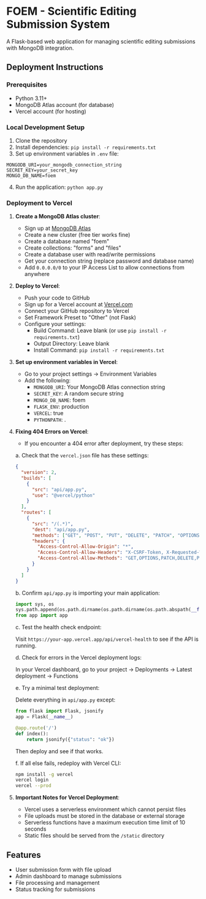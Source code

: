 # FOEM - Scientific Editing Submission System

A Flask-based web application for managing scientific editing submissions with MongoDB integration.

## Deployment Instructions

### Prerequisites
- Python 3.11+
- MongoDB Atlas account (for database)
- Vercel account (for hosting)

### Local Development Setup
1. Clone the repository
2. Install dependencies: `pip install -r requirements.txt`
3. Set up environment variables in `.env` file:
```
MONGODB_URI=your_mongodb_connection_string
SECRET_KEY=your_secret_key
MONGO_DB_NAME=foem
```
4. Run the application: `python app.py`

### Deployment to Vercel

1. **Create a MongoDB Atlas cluster**:
   - Sign up at [MongoDB Atlas](https://www.mongodb.com/cloud/atlas)
   - Create a new cluster (free tier works fine)
   - Create a database named "foem"
   - Create collections: "forms" and "files"
   - Create a database user with read/write permissions
   - Get your connection string (replace password and database name)
   - Add `0.0.0.0/0` to your IP Access List to allow connections from anywhere

2. **Deploy to Vercel**:
   - Push your code to GitHub
   - Sign up for a Vercel account at [Vercel.com](https://vercel.com)
   - Connect your GitHub repository to Vercel
   - Set Framework Preset to "Other" (not Flask)
   - Configure your settings:
     - Build Command: Leave blank (or use `pip install -r requirements.txt`)
     - Output Directory: Leave blank
     - Install Command: `pip install -r requirements.txt`
   
3. **Set up environment variables in Vercel**:
   - Go to your project settings → Environment Variables
   - Add the following:
     - `MONGODB_URI`: Your MongoDB Atlas connection string
     - `SECRET_KEY`: A random secure string
     - `MONGO_DB_NAME`: foem
     - `FLASK_ENV`: production
     - `VERCEL`: true
     - `PYTHONPATH`: .

4. **Fixing 404 Errors on Vercel**:
   - If you encounter a 404 error after deployment, try these steps:
   
   a. Check that the `vercel.json` file has these settings:
   ```json
   {
     "version": 2,
     "builds": [
       {
         "src": "api/app.py",
         "use": "@vercel/python"
       }
     ],
     "routes": [
       {
         "src": "/(.*)",
         "dest": "api/app.py",
         "methods": ["GET", "POST", "PUT", "DELETE", "PATCH", "OPTIONS"],
         "headers": {
           "Access-Control-Allow-Origin": "*",
           "Access-Control-Allow-Headers": "X-CSRF-Token, X-Requested-With, Accept, Accept-Version, Content-Length, Content-MD5, Content-Type, Date, X-Api-Version, Authorization",
           "Access-Control-Allow-Methods": "GET,OPTIONS,PATCH,DELETE,POST,PUT"
         }
       }
     ]
   }
   ```
   
   b. Confirm `api/app.py` is importing your main application:
   ```python
   import sys, os
   sys.path.append(os.path.dirname(os.path.dirname(os.path.abspath(__file__))))
   from app import app
   ```
   
   c. Test the health check endpoint: 
   
   Visit `https://your-app.vercel.app/api/vercel-health` to see if the API is running.
   
   d. Check for errors in the Vercel deployment logs:
   
   In your Vercel dashboard, go to your project → Deployments → Latest deployment → Functions
   
   e. Try a minimal test deployment:
   
   Delete everything in `api/app.py` except:
   ```python
   from flask import Flask, jsonify
   app = Flask(__name__)
   
   @app.route('/')
   def index():
       return jsonify({"status": "ok"})
   ```
   Then deploy and see if that works.
   
   f. If all else fails, redeploy with Vercel CLI:
   ```bash
   npm install -g vercel
   vercel login
   vercel --prod
   ```

5. **Important Notes for Vercel Deployment**:
   - Vercel uses a serverless environment which cannot persist files
   - File uploads must be stored in the database or external storage
   - Serverless functions have a maximum execution time limit of 10 seconds
   - Static files should be served from the `/static` directory

## Features
- User submission form with file upload
- Admin dashboard to manage submissions
- File processing and management
- Status tracking for submissions 
